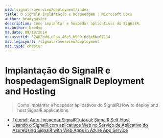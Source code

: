 ```yaml
---
uid: signalr/overview/deployment/index
title: O SignalR implantação e hospedagem | Microsoft Docs
author: bradygaster
description: Como implantar e hospedar aplicativos do SignalR.
ms.author: bradyg
ms.date: 09/19/2014
ms.assetid: 62482bdd-e2a4-46e5-b909-6d0c6bc07114
msc.legacyurl: /signalr/overview/deployment
msc.type: chapter
---
```

<a name="signalr-deployment-and-hosting"></a><span data-ttu-id="e99e4-103">Implantação do SignalR e hospedagem</span><span class="sxs-lookup"><span data-stu-id="e99e4-103">SignalR Deployment and Hosting</span></span>
====================
> <span data-ttu-id="e99e4-104">Como implantar e hospedar aplicativos do SignalR.</span><span class="sxs-lookup"><span data-stu-id="e99e4-104">How to deploy and host SignalR applications.</span></span>


- [<span data-ttu-id="e99e4-105">Tutorial: Auto-hospedar SignalR</span><span class="sxs-lookup"><span data-stu-id="e99e4-105">Tutorial: SignalR Self-Host</span></span>](tutorial-signalr-self-host.md)
- [<span data-ttu-id="e99e4-106">Usando o SignalR com aplicativos Web no Serviço de Aplicativo do Azure</span><span class="sxs-lookup"><span data-stu-id="e99e4-106">Using SignalR with Web Apps in Azure App Service</span></span>](using-signalr-with-azure-web-sites.md)

